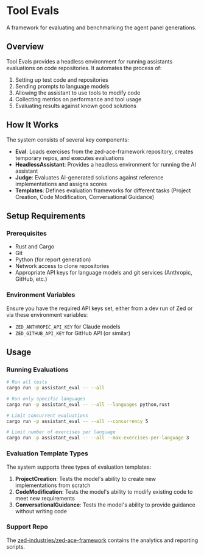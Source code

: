 # Tool Evals

A framework for evaluating and benchmarking the agent panel generations.

## Overview

Tool Evals provides a headless environment for running assistants evaluations on code repositories. It automates the process of:

1. Setting up test code and repositories
2. Sending prompts to language models
3. Allowing the assistant to use tools to modify code
4. Collecting metrics on performance and tool usage
5. Evaluating results against known good solutions

## How It Works

The system consists of several key components:

- **Eval**: Loads exercises from the zed-ace-framework repository, creates temporary repos, and executes evaluations
- **HeadlessAssistant**: Provides a headless environment for running the AI assistant
- **Judge**: Evaluates AI-generated solutions against reference implementations and assigns scores
- **Templates**: Defines evaluation frameworks for different tasks (Project Creation, Code Modification, Conversational Guidance)

## Setup Requirements

### Prerequisites

- Rust and Cargo
- Git
- Python (for report generation)
- Network access to clone repositories
- Appropriate API keys for language models and git services (Anthropic, GitHub, etc.)

### Environment Variables

Ensure you have the required API keys set, either from a dev run of Zed or via these environment variables:
- `ZED_ANTHROPIC_API_KEY` for Claude models
- `ZED_GITHUB_API_KEY` for GitHub API (or similar)

## Usage

### Running Evaluations

```bash
# Run all tests
cargo run -p assistant_eval -- --all

# Run only specific languages
cargo run -p assistant_eval -- --all --languages python,rust

# Limit concurrent evaluations
cargo run -p assistant_eval -- --all --concurrency 5

# Limit number of exercises per language
cargo run -p assistant_eval -- --all --max-exercises-per-language 3
```

### Evaluation Template Types

The system supports three types of evaluation templates:

1. **ProjectCreation**: Tests the model's ability to create new implementations from scratch
2. **CodeModification**: Tests the model's ability to modify existing code to meet new requirements
3. **ConversationalGuidance**: Tests the model's ability to provide guidance without writing code

### Support Repo

The [zed-industries/zed-ace-framework](https://github.com/zed-industries/zed-ace-framework) contains the analytics and reporting scripts.
